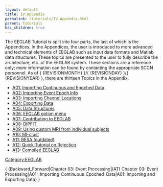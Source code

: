 ```yaml
---
layout: default
title: IV.Appendix
permalink: /tutorials/IV.Appendix.html
parent: Tutorials
has_children: true
---
```


The EEGLAB Tutorial is split into four parts, the last of which is the
Appendices. In the Appendices, the user is introduced to more advanced
and technical elements of EEGLAB such as input data formats and Matlab
data structures. These topics are presented to the user to fully
describe the architecture, etc. of the EEGLAB system. These sections are
a reference only; more information can be found by contacting the
appropriate SCCN personnel. As of { {REVISIONMONTH} }/{ {REVISIONDAY}
}/{ {REVISIONYEAR} }, there are thirteen Topics in the Appendix.

-   [A01: Importing Continuous and Epoched
    Data](/A01:_Importing_Continuous_and_Epoched_Data "wikilink")
-   [A02: Importing Event Epoch
    Info](/A02:_Importing_Event_Epoch_Info "wikilink")
-   [A03: Importing Channel
    Locations](/A03:_Importing_Channel_Locations "wikilink")
-   [A04: Exporting Data](/A04:_Exporting_Data "wikilink")
-   [A05: Data Structures](/A05:_Data_Structures "wikilink")
-   [A06: EEGLAB option menu](/A06:_EEGLAB_option_menu "wikilink")
-   [A07: Contributing to
    EEGLAB](/A07:_Contributing_to_EEGLAB "wikilink")
-   [A08: DIPFIT](/A08:_DIPFIT "wikilink")
-   [A09: Using custom MRI from individual
    subjects](/A09:_Using_custom_MRI_from_individual_subjects "wikilink")
-   [A10: MI-clust](/A10:_MI-clust "wikilink")
-   [A11: BESA (outdated)](/A11:_BESA_(outdated) "wikilink")
-   [A12: Quick Tutorial on
    Rejection](/A12:_Quick_Tutorial_on_Rejection "wikilink")
-   [A13: Compiled EEGLAB](/A13:_Compiled_EEGLAB "wikilink")

[Category:EEGLAB](/Category:EEGLAB "wikilink")

{ {Backward_Forward\|Chapter 03: Event Processing\|(AT) Chapter 03:
Event Processing\|A01:_Importing_Continuous_Epoched_Data\|A01:
Importing and Exporting Data} }
